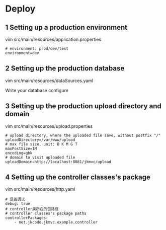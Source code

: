 # Deploy

## 1 Setting up a production environment

vim src/main/resources/application.properties

```
# environment: prod/dev/test
environment=dev
```
## 2 Setting up the production database

vim src/main/resources/dataSources.yaml

Write your database configure

## 3 Setting up the production upload directory and domain

vim src/main/resources/upload.properties

```
# upload directory, where the uploaded file save, without postfix "/"
uploadDirectory=/var/www/upload
# max file size, unit: B K M G T
maxPostSize=1M
encoding=gbk
# domain to visit uploaded file
uploadDomain=http://localhost:8081/jkmvc/upload
```

## 4 Setting up the controller classes's package

vim src/main/resources/http.yaml

```
# 是否调试
debug: true
# controller类所在的包路径
# controller classes's package paths
controllerPackages:
    - net.jkcode.jkmvc.example.controller
```